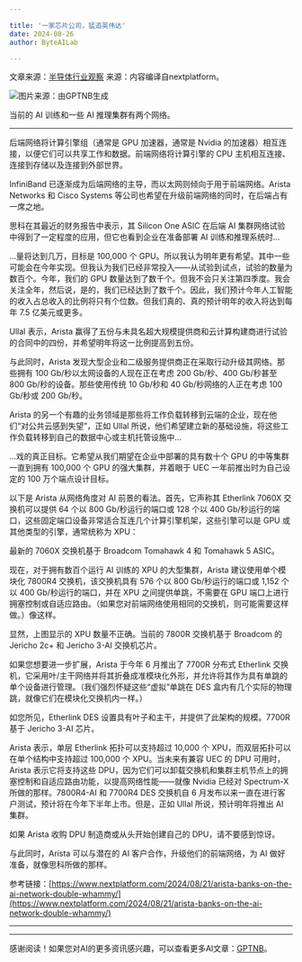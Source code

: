 ```yaml
---

title: '一家芯片公司，猛追英伟达'
date: 2024-08-26
author: ByteAILab

---
```


文章来源：[半导体行业观察](https://mp.weixin.qq.com/s/gd7PPipYTOQhbUbpu0eKjg)
来源：内容编译自nextplatform。

![图片来源：由GPTNB生成](http://www.jesonc.com/upload/3B33CB85B496C0CB6FBA4C2BD79320AD/1724381690737/FmIHacsesLBrm7cjEzqOXnQpgr1e.png)

当前的 AI 训练和一些 AI 推理集群有两个网络。

---
后端网络将计算引擎组（通常是 GPU 加速器，通常是 Nvidia 的加速器）相互连接，以便它们可以共享工作和数据。前端网络将计算引擎的 CPU 主机相互连接、连接到存储以及连接到外部世界。

InfiniBand 已逐渐成为后端网络的主导，而以太网则倾向于用于前端网络。Arista Networks 和 Cisco Systems 等公司也希望在升级前端网络的同时，在后端占有一席之地。

思科在其最近的财务报告中表示，其 Silicon One ASIC 在后端 AI 集群网络试验中得到了一定程度的应用，但它也看到企业在准备部署 AI 训练和推理系统时...

...量将达到几万，目标是 100,000 个 GPU。所以我认为明年更有希望。其中一些可能会在今年实现。但我认为我们已经非常投入——从试验到试点，试验的数量为数百个。今年，我们的 GPU 数量达到了数千个。但我不会只关注第四季度。我会关注全年，然后说，是的，我们已经达到了数千个。因此，我们预计今年人工智能的收入占总收入的比例将只有个位数。但我们真的、真的预计明年的收入将达到每年 7.5 亿美元或更多。

Ullal 表示，Arista 赢得了五份与未具名超大规模提供商和云计算构建商进行试验的合同中的四份，并希望明年将这一比例提高到五份。

与此同时，Arista 发现大型企业和二级服务提供商正在采取行动升级其网络。那些拥有 100 Gb/秒以太网设备的人现在正在考虑 200 Gb/秒、400 Gb/秒甚至 800 Gb/秒的设备。那些使用传统 10 Gb/秒和 40 Gb/秒网络的人正在考虑 100 Gb/秒或 200 Gb/秒。

Arista 的另一个有趣的业务领域是那些将工作负载转移到云端的企业，现在他们“对公共云感到失望”，正如 Ullal 所说，他们希望建立新的基础设施，将这些工作负载转移到自己的数据中心或主机托管设施中...

...戏的真正目标。它希望从我们期望在企业中部署的具有数十个 GPU 的中等集群一直到拥有 100,000 个 GPU 的强大集群，并着眼于 UEC 一年前推出时为自己设定的 100 万个端点设计目标。

以下是 Arista 从网络角度对 AI 前景的看法。首先，它声称其 Etherlink 7060X 交换机可以提供 64 个以 800 Gb/秒运行的端口或 128 个以 400 Gb/秒运行的端口，这些固定端口设备非常适合互连几个计算引擎机架，这些引擎可以是 GPU 或其他类型的引擎，通常统称为 XPU：

最新的 7060X 交换机基于 Broadcom Tomahawk 4 和 Tomahawk 5 ASIC。

现在，对于拥有数百个运行 AI 训练的 XPU 的大型集群，Arista 建议使用单个模块化 7800R4 交换机，该交换机具有 576 个以 800 Gb/秒运行的端口或 1,152 个以 400 Gb/秒运行的端口，并在 XPU 之间提供单跳，不需要在 GPU 端口上进行拥塞控制或自适应路由。（如果您对前端网络使用相同的交换机，则可能需要这样做。）像这样。

显然，上图显示的 XPU 数量不正确。当前的 7800R 交换机基于 Broadcom 的 Jericho 2c+ 和 Jericho 3-AI 交换机芯片。

如果您想要进一步扩展，Arista 于今年 6 月推出了 7700R 分布式 Etherlink 交换机，它采用叶/主干网络并将其折叠成准模块化外形，并允许将其作为具有单跳的单个设备进行管理。（我们强烈怀疑这些“虚拟”单跳在 DES 盒内有几个实际的物理跳，就像它们在模块化交换机内一样。）

如您所见，Etherlink DES 设置具有叶子和主干，并提供了此架构的规模。7700R 基于 Jericho 3-AI 芯片。

Arista 表示，单层 Etherlink 拓扑可以支持超过 10,000 个 XPU，而双层拓扑可以在单个结构中支持超过 100,000 个 XPU。当未来有兼容 UEC 的 DPU 可用时，Arista 表示它将支持这些 DPU，因为它们可以卸载交换机和集群主机节点上的拥塞控制和自适应路由功能，以提高网络性能——就像 Nvidia 已经对 Spectrum-X 所做的那样。7800R4-AI 和 7700R4 DES 交换机自 6 月发布以来一直在进行客户测试，预计将在今年下半年上市。但是，正如 Ullal 所说，预计明年将推出 AI 集群。

如果 Arista 收购 DPU 制造商或从头开始创建自己的 DPU，请不要感到惊讶。

与此同时，Arista 可以与潜在的 AI 客户合作，升级他们的前端网络，为 AI 做好准备，就像思科所做的那样。

参考链接：[https://www.nextplatform.com/2024/08/21/arista-banks-on-the-ai-network-double-whammy/](https://www.nextplatform.com/2024/08/21/arista-banks-on-the-ai-network-double-whammy/)

---
---
感谢阅读！如果您对AI的更多资讯感兴趣，可以查看更多AI文章：[GPTNB](https://gptnb.com)。